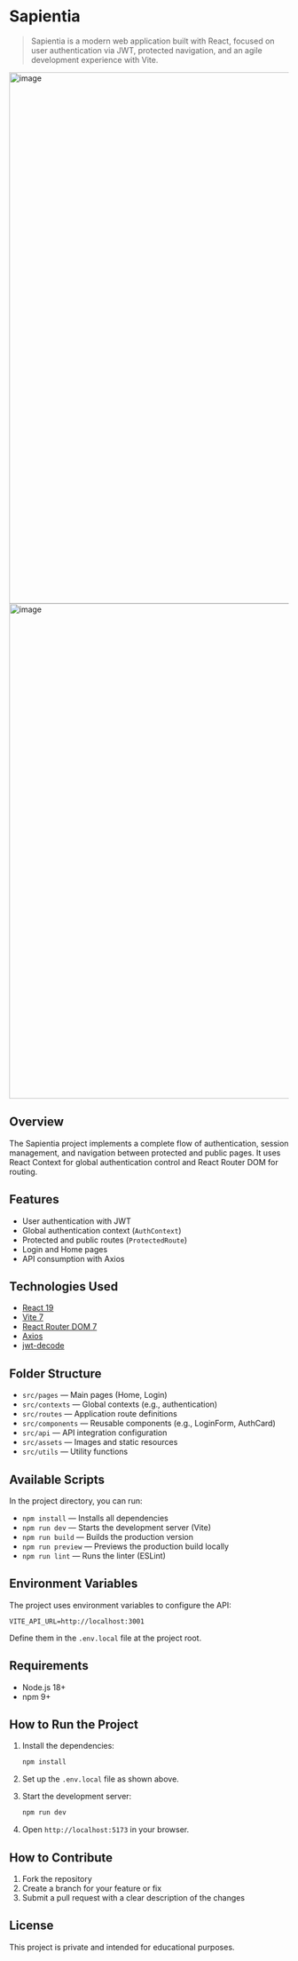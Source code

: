 # Sapientia

> Sapientia is a modern web application built with React, focused on user authentication via JWT, protected navigation, and an agile development experience with Vite.

<img width="1916" height="957" alt="image" src="https://github.com/user-attachments/assets/519e9aee-dc17-4e76-90d8-90c4bc48a8af" />
<img width="1788" height="892" alt="image" src="https://github.com/user-attachments/assets/a1b922be-87d7-4d50-800f-dac32669e0e6" />



## Overview

The Sapientia project implements a complete flow of authentication, session management, and navigation between protected and public pages. It uses React Context for global authentication control and React Router DOM for routing.

## Features

- User authentication with JWT
- Global authentication context (`AuthContext`)
- Protected and public routes (`ProtectedRoute`)
- Login and Home pages
- API consumption with Axios

## Technologies Used

- [React 19](https://react.dev/)
- [Vite 7](https://vitejs.dev/)
- [React Router DOM 7](https://reactrouter.com/)
- [Axios](https://axios-http.com/)
- [jwt-decode](https://github.com/auth0/jwt-decode)

## Folder Structure

- `src/pages` — Main pages (Home, Login)
- `src/contexts` — Global contexts (e.g., authentication)
- `src/routes` — Application route definitions
- `src/components` — Reusable components (e.g., LoginForm, AuthCard)
- `src/api` — API integration configuration
- `src/assets` — Images and static resources
- `src/utils` — Utility functions

## Available Scripts

In the project directory, you can run:

- `npm install` — Installs all dependencies
- `npm run dev` — Starts the development server (Vite)
- `npm run build` — Builds the production version
- `npm run preview` — Previews the production build locally
- `npm run lint` — Runs the linter (ESLint)

## Environment Variables

The project uses environment variables to configure the API:

```
VITE_API_URL=http://localhost:3001
```

Define them in the `.env.local` file at the project root.

## Requirements

- Node.js 18+
- npm 9+

## How to Run the Project

1. Install the dependencies:

    ```bash
    npm install
    ```

2. Set up the `.env.local` file as shown above.
3. Start the development server:

    ```bash
    npm run dev
    ```

4. Open `http://localhost:5173` in your browser.

## How to Contribute

1. Fork the repository
2. Create a branch for your feature or fix
3. Submit a pull request with a clear description of the changes

## License

This project is private and intended for educational purposes.
